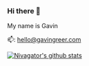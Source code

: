 ### Hi there 👋

My name is Gavin  

📫: hello@gavingreer.com

[![Nivagator's github stats](https://github-readme-stats.vercel.app/api?username=nivagator&show_icons=true&hide=issues,contribs,prs)](https://github.com/anuraghazra/github-readme-stats)
<!--
**nivagator/nivagator** is a ✨ _special_ ✨ repository because its `README.md` (this file) appears on your GitHub profile.

Here are some ideas to get you started:

- 🔭 I’m currently working on ...
- 🌱 I’m currently learning ...
- 👯 I’m looking to collaborate on ...
- 🤔 I’m looking for help with ...
- 💬 Ask me about ...
- 📫 How to reach me: ... 
- ⚡ Fun fact: ...
-->
